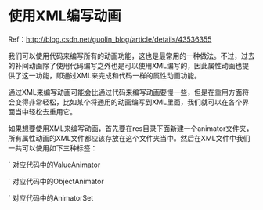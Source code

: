 # 使用XML编写动画
Ref：http://blog.csdn.net/guolin_blog/article/details/43536355

我们可以使用代码来编写所有的动画功能，这也是最常用的一种做法。不过，过去的补间动画除了使用代码编写之外也是可以使用XML编写的，因此属性动画也提供了这一功能，即通过XML来完成和代码一样的属性动画功能。

通过XML来编写动画可能会比通过代码来编写动画要慢一些，但是在重用方面将会变得非常轻松，比如某个将通用的动画编写到XML里面，我们就可以在各个界面当中轻松去重用它。

如果想要使用XML来编写动画，首先要在res目录下面新建一个animator文件夹，所有属性动画的XML文件都应该存放在这个文件夹当中。然后在XML文件中我们一共可以使用如下三种标签：

`<animator>  对应代码中的ValueAnimator

`<objectAnimator>  对应代码中的ObjectAnimator

`<set>  对应代码中的AnimatorSet

